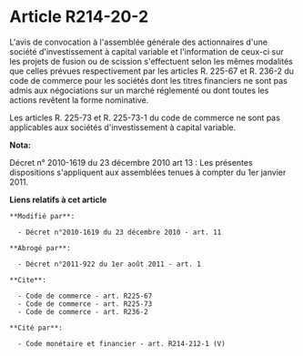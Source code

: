 # Article R214-20-2

L'avis de convocation à l'assemblée générale des actionnaires d'une société d'investissement à capital variable et
l'information de ceux-ci sur les projets de fusion ou de scission s'effectuent selon les mêmes modalités que celles prévues
respectivement par les articles R. 225-67 et R. 236-2 du code de commerce pour les sociétés dont les titres financiers ne
sont pas admis aux négociations sur un marché réglementé ou dont toutes les actions revêtent la forme nominative. 

Les articles R. 225-73 et R. 225-73-1 du code de commerce ne sont pas applicables aux sociétés d'investissement à capital
variable.

**Nota:**

Décret n° 2010-1619 du 23 décembre 2010 art 13 : Les présentes dispositions s'appliquent aux assemblées tenues à compter du
1er janvier 2011.

**Liens relatifs à cet article**

	**Modifié par**:

	  - Décret n°2010-1619 du 23 décembre 2010 - art. 11

	**Abrogé par**:

	  - Décret n°2011-922 du 1er août 2011 - art. 1

	**Cite**:

	  - Code de commerce - art. R225-67
	  - Code de commerce - art. R225-73
	  - Code de commerce - art. R236-2

	**Cité par**:

	  - Code monétaire et financier - art. R214-212-1 (V)
